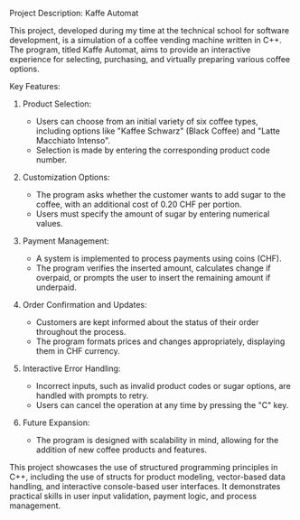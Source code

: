 Project Description: Kaffe Automat

This project, developed during my time at the technical school for software development, is a simulation of a coffee vending machine written in C++. The program, titled Kaffe Automat, aims to provide an interactive experience for selecting, purchasing, and virtually preparing various coffee options.  

Key Features:

1. Product Selection:  
   - Users can choose from an initial variety of six coffee types, including options like "Kaffee Schwarz" (Black Coffee) and "Latte Macchiato Intenso".  
   - Selection is made by entering the corresponding product code number.  

2. Customization Options:  
   - The program asks whether the customer wants to add sugar to the coffee, with an additional cost of 0.20 CHF per portion.  
   - Users must specify the amount of sugar by entering numerical values.  

3. Payment Management:  
   - A system is implemented to process payments using coins (CHF).  
   - The program verifies the inserted amount, calculates change if overpaid, or prompts the user to insert the remaining amount if underpaid.  

4. Order Confirmation and Updates:  
   - Customers are kept informed about the status of their order throughout the process.  
   - The program formats prices and changes appropriately, displaying them in CHF currency.  

5. Interactive Error Handling:  
   - Incorrect inputs, such as invalid product codes or sugar options, are handled with prompts to retry.  
   - Users can cancel the operation at any time by pressing the "C" key.  

6. Future Expansion:  
   - The program is designed with scalability in mind, allowing for the addition of new coffee products and features.  

This project showcases the use of structured programming principles in C++, including the use of structs for product modeling, vector-based data handling, and interactive console-based user interfaces. It demonstrates practical skills in user input validation, payment logic, and process management.
